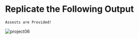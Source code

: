 # Replicate the Following Output

`Assests are Provided!`

![project06](https://user-images.githubusercontent.com/45428643/227725500-210549ad-9c87-4c27-84c5-e904b3e47693.png)


